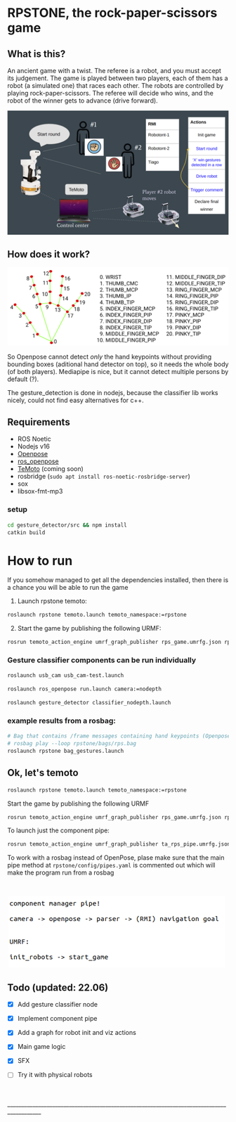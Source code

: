 # RPSTONE, the rock-paper-scissors game

## What is this?

An ancient game with a twist. The referee is a robot, and you must accept its judgement. The game is played between two players, each of them has a robot (a simulated one) that races each other. The robots are controlled by playing rock-paper-scissors. The referee will decide who wins, and the robot of the winner gets to advance (drive forward).

![Scrapapa2](./doc/arch.png)

## How does it work?

![Scrapapa](./doc/mediapipe_finger_keypoints.png)

So Openpose cannot detect *only* the hand keypoints without providing bounding boxes (aditional hand detector on top), so it needs the whole body (of both players). Mediapipe is nice, but it cannot detect multiple persons by default (?).

The gesture_detection is done in nodejs, because the classifier lib works nicely, could not find easy alternatives for c++.

## Requirements
- ROS Noetic
- Nodejs v16
- [Openpose](https://github.com/CMU-Perceptual-Computing-Lab/openpose)
- [ros_openpose](https://github.com/ravijo/ros_openpose)
- [TeMoto](https://github.com/temoto-framework/temoto/wiki) (coming soon)
- rosbridge (`sudo apt install ros-noetic-rosbridge-server`)
- sox
- libsox-fmt-mp3

### setup

```bash
cd gesture_detector/src && npm install
catkin build
```

# How to run

If you somehow managed to get all the dependencies installed, then there is a chance you will be able to run the game

1) Launch rpstone temoto:
```bash
roslaunch rpstone temoto.launch temoto_namespace:=rpstone
```

2) Start the game by publishing the following URMF:
```bash
rosrun temoto_action_engine umrf_graph_publisher rps_game.umrfg.json rpstone
```

### Gesture classifier components can be run individually
```bash
roslaunch usb_cam usb_cam-test.launch
```

```bash
roslaunch ros_openpose run.launch camera:=nodepth
```

```bash
roslaunch gesture_detector classifier_nodepth.launch
```

### example results from a rosbag:

```bash
# Bag that contains /frame messages containing hand keypoints (Openpose) and /rps_gestures from the classifer
# rosbag play --loop rpstone/bags/rps.bag
roslaunch rpstone bag_gestures.launch
```

## Ok, let's temoto
```bash
roslaunch rpstone temoto.launch temoto_namespace:=rpstone
```

Start the game by publishing the following URMF
```bash
rosrun temoto_action_engine umrf_graph_publisher rps_game.umrfg.json rpstone
```

To launch just the component pipe:
```bash
rosrun temoto_action_engine umrf_graph_publisher ta_rps_pipe.umrfg.json rpstone
```

To work with a rosbag instead of OpenPose, plase make sure that the main pipe method at `rpstone/config/pipes.yaml` is commented out which will make the program run from a rosbag

<br/>

![Scrapapa3](./doc/pipe.png)

## Todo (updated: 22.06)
- [x] Add gesture classifier node
- [x] Implement component pipe
- [x] Add a graph for robot init and viz actions
- [x] Main game logic
- [x] SFX
- [ ] Try it with physical robots


<br/>
<br/>
__________________________________________________________________________________________